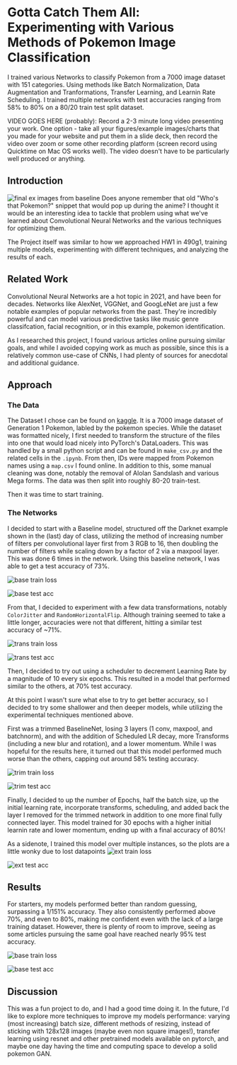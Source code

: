 # Gotta Catch Them All: Experimenting with Various Methods of Pokemon Image Classification
I trained various Networks to classify Pokemon from a 7000 image dataset with 151 categories. Using methods like Batch Normalization, Data Augmentation and Tranformations, Transfer Learning, and Learnin Rate Scheduling. I trained multiple networks with test accuracies ranging from 58% to 80% on a 80/20 train test split dataset.

VIDEO GOES HERE (probably): Record a 2-3 minute long video presenting your work. One option - take all your figures/example images/charts that you made for your website and put them in a slide deck, then record the video over zoom or some other recording platform (screen record using Quicktime on Mac OS works well). The video doesn't have to be particularly well produced or anything.

## Introduction
![final ex images from baseline](/img/base_final.png "final baseline model test images")
Does anyone remember that old "Who's that Pokemon?" snippet that would pop up during the anime? I thought it would be an interesting idea to tackle that problem using what we've learned about Convolutional Neural Networks and the various techniques for optimizing them.

The Project itself was similar to how we approached HW1 in 490g1, training multiple models, experimenting with different techniques, and analyzing the results of each.

## Related Work

Convolutional Neural Networks are a hot topic in 2021, and have been for decades. Networks like AlexNet, VGGNet, and GoogLeNet are just a few notable examples of popular networks from the past. They're incredibly powerful and can model various predictive tasks like music genre classifcation, facial recognition, or in this example, pokemon identification.

As I researched this project, I found various articles online pursuing similar goals, and while I avoided copying work as much as possible, since this is a relatively common use-case of CNNs, I had plenty of sources for anecdotal and additional guidance.

## Approach

### The Data

The Dataset I chose can be found on [kaggle](https://www.kaggle.com/lantian773030/pokemonclassification). It is a 7000 image dataset of Generation 1 Pokemon, labled by the pokemon species. While the dataset was formatted nicely, I first needed to transform the structure of the files into one that would load nicely into PyTorch's DataLoaders. This was handled by a small python script and can be found in `make_csv.py` and the related cells in the `.ipynb`. From then, IDs were mapped from Pokemon names using a `map.csv` I found online. In addition to this, some manual cleaning was done, notably the removal of Alolan Sandslash and various Mega forms. The data was then split into roughly 80-20 train-test.

Then it was time to start training.

### The Networks

I decided to start with a Baseline model, structured off the Darknet example shown in the (last) day of class, utilizing the method of increasing number of filters per convolutional layer first from 3 RGB to 16, then doubling the number of filters while scaling down by a factor of 2 via a maxpool layer. This was done 6 times in the network. Using this baseline network, I was able to get a test accuracy of 73%.

![base train loss](/img/base_train_loss.png "train loss")

![base test acc](/img/base_test_acc.png "test accuracy")

From that, I decided to experiment with a few data transformations, notably `ColorJitter` and `RandomHorizontalFlip`. Although training seemed to take a little longer, accuracies were not that different, hitting a similar test accuracy of ~71%.

![trans train loss](/img/trans_train_loss.png "train loss")

![trans test acc](/img/trans_test_acc.png "test accuracy")

Then, I decided to try out using a scheduler to decrement Learning Rate by a magnitude of 10 every six epochs. This resulted in a model that performed similar to the others, at 70% test accuracy.

At this point I wasn't sure what else to try to get better accuracy, so I decided to try some shallower and then deeper models, while utilizing the experimental techniques mentioned above.

First was a trimmed BaselineNet, losing 3 layers (1 conv, maxpool, and batchnorm), and with the addition of Scheduled LR decay, more Transforms (including a new blur and rotation), and a lower momentum. While I was hopeful for the results here, it turned out that this model performed much worse than the others, capping out around 58% testing accuracy.

![trim train loss](/img/trim_train_loss.png "train loss")

![trim test acc](/img/trim_test_acc.png "test accuracy")

Finally, I decided to up the number of Epochs, half the batch size, up the initial learning rate, incorporate transforms, scheduling, and added back the layer I removed for the trimmed network in addition to one more final fully connected layer. This model trained for 30 epochs with a higher initial learnin rate and lower momentum, ending up with a final accuracy of 80%!

As a sidenote, I trained this model over multiple instances, so the plots are a little wonky due to lost datapoints
![ext train loss](/img/ext_train_loss.png "train loss")

![ext test acc](/img/ext_test_acc.png "test accuracy")

## Results

For starters, my models performed better than random guessing, surpassing a 1/151% accuracy. They also consistently performed above 70%, and even to 80%, making me confident even with the lack of a large training dataset. However, there is plenty of room to improve, seeing as some articles pursuing the same goal have reached nearly 95% test accuracy.

![base train loss](/img/base_train_loss.png "train loss")

![base test acc](/img/base_test_acc.png "test accuracy")

## Discussion

This was a fun project to do, and I had a good time doing it. In the future, I'd like to explore more techniques to improve my models performance: varying (most increasing) batch size, different methods of resizing, instead of sticking with 128x128 images (maybe even non square images!), transfer learning using resnet and other pretrained models available on pytorch, and maybe one day having the time and computing space to develop a solid pokemon GAN.
